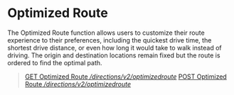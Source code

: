# Optimized Route

The Optimized Route function allows users to customize their route experience to their preferences, including the quickest drive time, the shortest drive distance, or even how long it would take to walk instead of driving. The origin and destination locations remain fixed but the route is ordered to find the optimal path.

> [GET Optimized Route */directions/v2/optimizedroute*](./get.md)
> [POST Optimized Route */directions/v2/optimizedroute*](./post.md)
